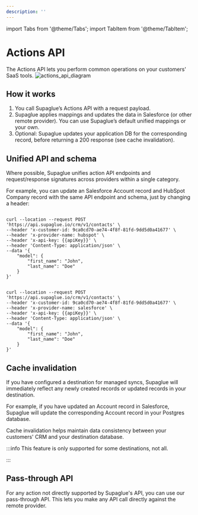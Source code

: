 ```yaml
---
description: ''
---
```


import Tabs from '@theme/Tabs';
import TabItem from '@theme/TabItem';

# Actions API

The Actions API lets you perform common operations on your customers' SaaS tools.
![actions_api_diagram](/img/actions-api-diagram.png 'actions API diagram')

## How it works

1. You call Supaglue’s Actions API with a request payload.
2. Supaglue applies mappings and updates the data in Salesforce (or other remote provider). You can use Supaglue’s default unified mappings or your own.
3. Optional: Supaglue updates your application DB for the corresponding record, before returning a 200 response (see cache invalidation).

## Unified API and schema

Where possible, Supaglue unifies action API endpoints and request/response signatures across providers within a single category.

For example, you can update an Salesforce Account record and HubSpot Company record with the same API endpoint and schema, just by changing a header:

<Tabs>

<TabItem value="hubspot" label="HubSpot" default>

```shell

curl --location --request POST 'https://api.supaglue.io/crm/v1/contacts' \
--header 'x-customer-id: 9ca0cd70-ae74-4f8f-81fd-9dd5d0a41677' \
--header 'x-provider-name: hubspot' \
--header 'x-api-key: {{apiKey}}' \
--header 'Content-Type: application/json' \
--data '{
    "model": {
        "first_name": "John", 
        "last_name": "Doe"
    }    
}'
```

</TabItem>

<TabItem value="salesforce" label="Salesforce">

```shell

curl --location --request POST 'https://api.supaglue.io/crm/v1/contacts' \
--header 'x-customer-id: 9ca0cd70-ae74-4f8f-81fd-9dd5d0a41677' \
--header 'x-provider-name: salesforce' \
--header 'x-api-key: {{apiKey}}' \
--header 'Content-Type: application/json' \
--data '{
    "model": {
        "first_name": "John", 
        "last_name": "Doe"
    }    
}'
```

</TabItem>

</Tabs>

## Cache invalidation

If you have configured a destination for managed syncs, Supaglue will immediately reflect any newly created records or updated records in your destination.

For example, if you have updated an Account record in Salesforce, Supaglue will update the corresponding Account record in your Postgres database.

Cache invalidation helps maintain data consistency between your customers' CRM and your destination database.

:::info
This feature is only supported for some destinations, not all.

:::

## Pass-through API

For any action not directly supported by Supaglue's API, you can use our pass-through API. This lets you make any API call directly against the remote provider.